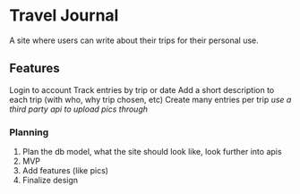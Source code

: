 # Travel Journal

A site where users can write about their trips for their personal use.

## Features

Login to account
Track entries by trip or date
Add a short description to each trip (with who, why trip chosen, etc)
Create many entries per trip
*use a third party api to upload pics through*


### Planning

1. Plan the db model, what the site should look like, look further into apis
2. MVP
3. Add features (like pics)
4. Finalize design


